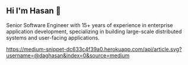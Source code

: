 ## Hi I'm Hasan 👋

Senior Software Engineer with 15+ years of experience in enterprise application development, specializing in building large-scale distributed systems and user-facing applications.


https://medium-snippet-dc633c4f39a0.herokuapp.com/api/article.svg?username=@daghasan&index=0&source=medium



